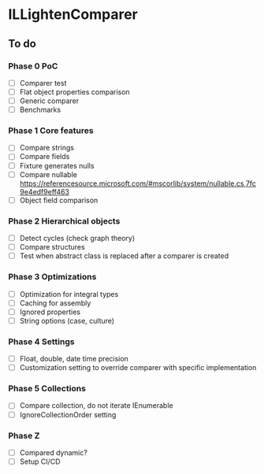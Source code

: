 # ILLightenComparer

## To do

### Phase 0 PoC

- [ ] Comparer test
- [ ] Flat object properties comparison
- [ ] Generic comparer
- [ ] Benchmarks

### Phase 1 Core features

- [ ] Compare strings
- [ ] Compare fields
- [ ] Fixture generates nulls
- [ ] Compare nullable https://referencesource.microsoft.com/#mscorlib/system/nullable.cs,7fc9e4edf9eff463
- [ ] Object field comparison

### Phase 2 Hierarchical objects

- [ ] Detect cycles (check graph theory)
- [ ] Compare structures
- [ ] Test when abstract class is replaced after a comparer is created

### Phase 3 Optimizations

- [ ] Optimization for integral types
- [ ] Caching for assembly
- [ ] Ignored properties
- [ ] String options (case, culture)

### Phase 4 Settings

- [ ] Float, double, date time precision
- [ ] Customization setting to override comparer with specific implementation

### Phase 5 Collections

- [ ] Compare collection, do not iterate IEnumerable
- [ ] IgnoreCollectionOrder setting

### Phase Z

- [ ] Compared dynamic?
- [ ] Setup CI/CD
